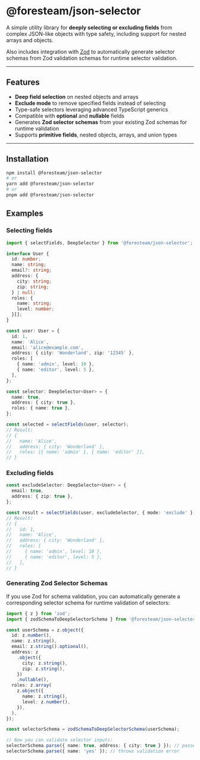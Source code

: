 # @foresteam/json-selector

A simple utility library for **deeply selecting or excluding fields** from complex JSON-like objects with type safety, including support for nested arrays and objects.

Also includes integration with [Zod](https://github.com/colinhacks/zod) to automatically generate selector schemas from Zod validation schemas for runtime selector validation.

---

## Features

- **Deep field selection** on nested objects and arrays
- **Exclude mode** to remove specified fields instead of selecting
- Type-safe selectors leveraging advanced TypeScript generics
- Compatible with **optional** and **nullable** fields
- Generates **Zod selector schemas** from your existing Zod schemas for runtime validation
- Supports **primitive fields**, nested objects, arrays, and union types

---

## Installation

```sh
npm install @foresteam/json-selector
# or
yarn add @foresteam/json-selector
# or
pnpm add @foresteam/json-selector
```

## Examples

### Selecting fields

```typescript
import { selectFields, DeepSelector } from '@foresteam/json-selector';

interface User {
  id: number;
  name: string;
  email?: string;
  address: {
    city: string;
    zip: string;
  } | null;
  roles: {
    name: string;
    level: number;
  }[];
}

const user: User = {
  id: 1,
  name: 'Alice',
  email: 'alice@example.com',
  address: { city: 'Wonderland', zip: '12345' },
  roles: [
    { name: 'admin', level: 10 },
    { name: 'editor', level: 5 },
  ],
};

const selector: DeepSelector<User> = {
  name: true,
  address: { city: true },
  roles: { name: true },
};

const selected = selectFields(user, selector);
// Result:
// {
//   name: 'Alice',
//   address: { city: 'Wonderland' },
//   roles: [{ name: 'admin' }, { name: 'editor' }],
// }
```

### Excluding fields

```typescript
const excludeSelector: DeepSelector<User> = {
  email: true,
  address: { zip: true },
};

const result = selectFields(user, excludeSelector, { mode: 'exclude' });
// Result:
// {
//   id: 1,
//   name: 'Alice',
//   address: { city: 'Wonderland' },
//   roles: [
//     { name: 'admin', level: 10 },
//     { name: 'editor', level: 5 },
//   ],
// }
```

### Generating Zod Selector Schemas

If you use Zod for schema validation, you can automatically generate a corresponding selector schema for runtime validation of selectors:

```typescript
import { z } from 'zod';
import { zodSchemaToDeepSelectorSchema } from '@foresteam/json-selector';

const userSchema = z.object({
  id: z.number(),
  name: z.string(),
  email: z.string().optional(),
  address: z
    .object({
      city: z.string(),
      zip: z.string(),
    })
    .nullable(),
  roles: z.array(
    z.object({
      name: z.string(),
      level: z.number(),
    }),
  ),
});

const selectorSchema = zodSchemaToDeepSelectorSchema(userSchema);

// Now you can validate selector inputs:
selectorSchema.parse({ name: true, address: { city: true } }); // passes
selectorSchema.parse({ name: 'yes' }); // throws validation error
```
